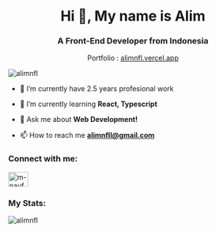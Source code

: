 <h1 align="center">Hi 👋, My name is Alim</h1>
<h3 align="center">A Front-End Developer from Indonesia</h3>
<p align="center">Portfolio : <a align="center" target="_blank" href="https://alimnfl.vercel.app/">alimnfl.vercel.app</a></p>


<p align="left"> <img src="https://komarev.com/ghpvc/?username=alimnfl&label=Profile%20views&color=0e75b6&style=flat" alt="alimnfl" /> </p>

- 🔭 I’m currently have 2.5 years profesional work

- 🌱 I’m currently learning **React, Typescript**

- 💬 Ask me about **Web Development!**

- 📫 How to reach me **alimnfll@gmail.com**

<h3 align="left">Connect with me:</h3>
<p align="left">
<a href="https://www.linkedin.com/in/alimnfl" target="blank"><img align="center" src="https://raw.githubusercontent.com/rahuldkjain/github-profile-readme-generator/master/src/images/icons/Social/linked-in-alt.svg" alt="m-naufal-alim-901606232" height="30" width="40" /></a>
</p>

<h3 align="left">My Stats:</h3>

<p><img align="center" src="https://github-readme-streak-stats.herokuapp.com/?user=alimnfl&" alt="alimnfl" /></p>

